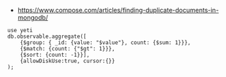 * https://www.compose.com/articles/finding-duplicate-documents-in-mongodb/

```
use yeti
db.observable.aggregate([  
    {$group: { _id: {value: "$value"}, count: {$sum: 1}}},
    {$match: {count: {"$gt": 1}}},
    {$sort: {count: -1}}],
    {allowDiskUse:true, cursor:{}}
);
```
